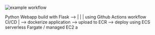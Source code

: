 ![example workflow](https://github.com/capmichal/python_aws/actions/workflows/docker-image.yml/badge.svg)

Python Webapp build with Flask --> |
                                   |
                                   | using Github Actions workflow CI/CD
                                   |
                                   --> dockerize application --> upload to ECR --> deploy using ECS serverless Fargate / managed EC2 a
